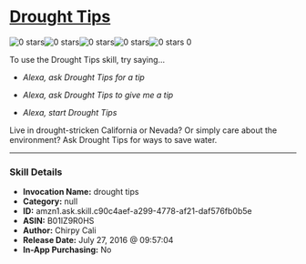 # [Drought Tips](http://alexa.amazon.com/#skills/amzn1.ask.skill.c90c4aef-a299-4778-af21-daf576fb0b5e)
![0 stars](../../images/ic_star_border_black_18dp_1x.png)![0 stars](../../images/ic_star_border_black_18dp_1x.png)![0 stars](../../images/ic_star_border_black_18dp_1x.png)![0 stars](../../images/ic_star_border_black_18dp_1x.png)![0 stars](../../images/ic_star_border_black_18dp_1x.png) 0

To use the Drought Tips skill, try saying...

* *Alexa, ask Drought Tips for a tip*

* *Alexa, ask Drought Tips to give me a tip*

* *Alexa, start Drought Tips*

Live in drought-stricken California or Nevada? Or simply care about the environment? Ask Drought Tips for ways to save water.

***

### Skill Details

* **Invocation Name:** drought tips
* **Category:** null
* **ID:** amzn1.ask.skill.c90c4aef-a299-4778-af21-daf576fb0b5e
* **ASIN:** B01IZ9R0HS
* **Author:** Chirpy Cali
* **Release Date:** July 27, 2016 @ 09:57:04
* **In-App Purchasing:** No
